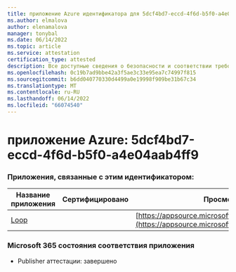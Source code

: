 ```yaml
---
title: приложение Azure идентификатора для 5dcf4bd7-eccd-4f6d-b5f0-a4e04aab4ff9
ms.author: elmalova
author: elenamalova
manager: tonybal
ms.date: 06/14/2022
ms.topic: article
ms.service: attestation
certification_type: attested
description: Все доступные сведения о безопасности и соответствии требованиям для 5dcf4bd7-eccd-4f6d-b5f0-a4e04aab4ff9.
ms.openlocfilehash: 0c19b7ad9bbe42a3f5ae3c33e95ea7c74997f815
ms.sourcegitcommit: b6dd040770330d4499a0e19998f909be31b67c34
ms.translationtype: MT
ms.contentlocale: ru-RU
ms.lasthandoff: 06/14/2022
ms.locfileid: "66074540"
---
```

# <a name="azure-app-id-5dcf4bd7-eccd-4f6d-b5f0-a4e04aab4ff9"></a>приложение Azure: 5dcf4bd7-eccd-4f6d-b5f0-a4e04aab4ff9


### <a name="apps-associated-with-this-id"></a>Приложения, связанные с этим идентификатором:
| **Название приложения** | **Сертифицировано** | **Просмотр в AppSource** |
|--------------|---------------|-----------------------|
| [Loop](../forward/WA200003480.md) |  | [https://appsource.microsoft.com/product/office/WA200003480](https://appsource.microsoft.com/product/office/WA200003480) |

### <a name="microsoft-365-app-compliance-status"></a>Microsoft 365 состояния соответствия приложения
- Publisher аттестации: завершено
